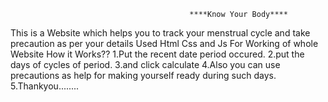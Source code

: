                                             ****Know Your Body****
This is a Website which helps you to track your menstrual cycle and take precaution as per your details Used Html Css and Js For Working of whole Website
How it Works??
1.Put the recent date period occured.
2.put the days of cycles of period.
3.and click calculate
4.Also you can use precautions as help for making yourself ready during such days.
5.Thankyou........
